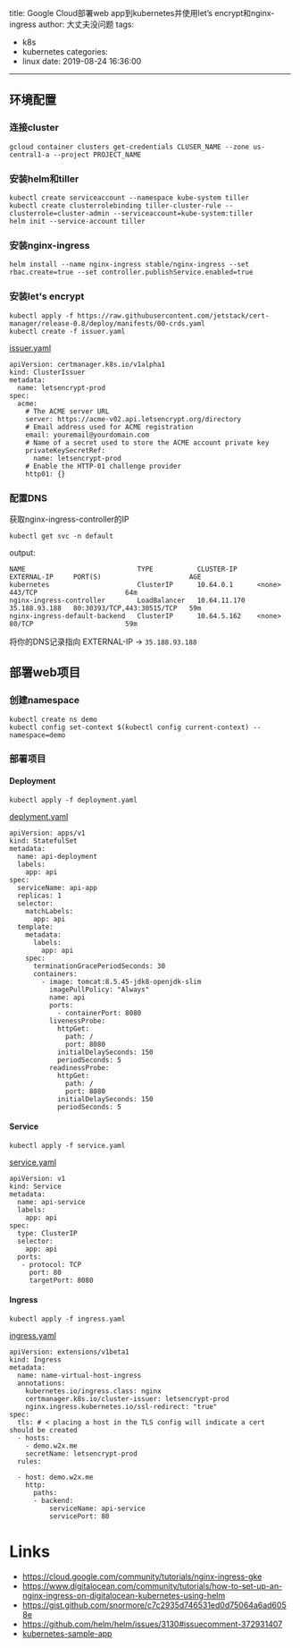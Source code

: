 title: Google Cloud部署web app到kubernetes并使用let’s encrypt和nginx-ingress
author: 大丈夫没问题
tags:
  - k8s
  - kubernetes
categories:
  - linux
date: 2019-08-24 16:36:00
---
## 环境配置

### 连接cluster 

```
gcloud container clusters get-credentials CLUSER_NAME --zone us-central1-a --project PROJECT_NAME
```

### 安装helm和tiller
```
kubectl create serviceaccount --namespace kube-system tiller
kubectl create clusterrolebinding tiller-cluster-rule --clusterrole=cluster-admin --serviceaccount=kube-system:tiller
helm init --service-account tiller
```

### 安装nginx-ingress

```
helm install --name nginx-ingress stable/nginx-ingress --set rbac.create=true --set controller.publishService.enabled=true
```

### 安装let's encrypt

```
kubectl apply -f https://raw.githubusercontent.com/jetstack/cert-manager/release-0.8/deploy/manifests/00-crds.yaml
kubectl create -f issuer.yaml
```

[issuer.yaml](https://raw.githubusercontent.com/wancaibida/kubernetes-sample-app/master/issuer.yaml)
```
apiVersion: certmanager.k8s.io/v1alpha1
kind: ClusterIssuer
metadata:
  name: letsencrypt-prod
spec:
  acme:
    # The ACME server URL
    server: https://acme-v02.api.letsencrypt.org/directory
    # Email address used for ACME registration
    email: youremail@yourdomain.com
    # Name of a secret used to store the ACME account private key
    privateKeySecretRef:
      name: letsencrypt-prod
    # Enable the HTTP-01 challenge provider
    http01: {}
```

### 配置DNS
获取nginx-ingress-controller的IP

```
kubectl get svc -n default
```
output:

```
NAME                            TYPE           CLUSTER-IP     EXTERNAL-IP     PORT(S)                      AGE
kubernetes                      ClusterIP      10.64.0.1      <none>          443/TCP                      64m
nginx-ingress-controller        LoadBalancer   10.64.11.170   35.188.93.188   80:30393/TCP,443:30515/TCP   59m
nginx-ingress-default-backend   ClusterIP      10.64.5.162    <none>          80/TCP                       59m
```
将你的DNS记录指向 EXTERNAL-IP -> `35.188.93.188`

## 部署web项目

### 创建namespace
```
kubectl create ns demo
kubectl config set-context $(kubectl config current-context) --namespace=demo
```

### 部署项目 

#### Deployment

```
kubectl apply -f deployment.yaml
```

[deplyment.yaml](https://raw.githubusercontent.com/wancaibida/kubernetes-sample-app/master/deployment.yaml)

```
apiVersion: apps/v1
kind: StatefulSet
metadata:
  name: api-deployment
  labels:
    app: api
spec:
  serviceName: api-app
  replicas: 1
  selector:
    matchLabels:
      app: api
  template:
    metadata:
      labels:
        app: api
    spec:
      terminationGracePeriodSeconds: 30
      containers:
        - image: tomcat:8.5.45-jdk8-openjdk-slim
          imagePullPolicy: "Always"
          name: api
          ports:
            - containerPort: 8080
          livenessProbe:
            httpGet:
              path: /
              port: 8080
            initialDelaySeconds: 150
            periodSeconds: 5
          readinessProbe:
            httpGet:
              path: /
              port: 8080
            initialDelaySeconds: 150
            periodSeconds: 5
```

#### Service

```
kubectl apply -f service.yaml
```

[service.yaml](https://raw.githubusercontent.com/wancaibida/kubernetes-sample-app/master/service.yaml)

```
apiVersion: v1
kind: Service
metadata:
  name: api-service
  labels:
    app: api
spec:
  type: ClusterIP
  selector:
    app: api
  ports:
   - protocol: TCP
     port: 80
     targetPort: 8080
```

#### Ingress

```
kubectl apply -f ingress.yaml
```

[ingress.yaml](https://raw.githubusercontent.com/wancaibida/kubernetes-sample-app/master/ingress.yaml)

```
apiVersion: extensions/v1beta1
kind: Ingress
metadata:
  name: name-virtual-host-ingress
  annotations:
    kubernetes.io/ingress.class: nginx
    certmanager.k8s.io/cluster-issuer: letsencrypt-prod
    nginx.ingress.kubernetes.io/ssl-redirect: "true"
spec:
  tls: # < placing a host in the TLS config will indicate a cert should be created
  - hosts:
    - demo.w2x.me
    secretName: letsencrypt-prod
  rules:

  - host: demo.w2x.me
    http:
      paths:
      - backend:
          serviceName: api-service
          servicePort: 80
```



# Links
* https://cloud.google.com/community/tutorials/nginx-ingress-gke
* https://www.digitalocean.com/community/tutorials/how-to-set-up-an-nginx-ingress-on-digitalocean-kubernetes-using-helm
* https://gist.github.com/snormore/c7c2935d746531ed0d75064a6ad6058e
* https://github.com/helm/helm/issues/3130#issuecomment-372931407
* [kubernetes-sample-app](https://github.com/wancaibida/kubernetes-sample-app)


